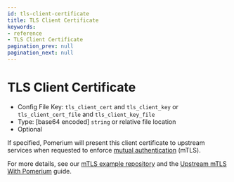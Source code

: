 ```yaml
---
id: tls-client-certificate
title: TLS Client Certificate
keywords:
- reference
- TLS Client Certificate
pagination_prev: null
pagination_next: null
---
```



# TLS Client Certificate
- Config File Key: `tls_client_cert` and `tls_client_key` or `tls_client_cert_file` and `tls_client_key_file`
- Type: [base64 encoded] `string` or relative file location
- Optional

If specified, Pomerium will present this client certificate to upstream services when requested to enforce [mutual authentication](https://en.wikipedia.org/wiki/Mutual_authentication) (mTLS).

For more details, see our [mTLS example repository](https://github.com/pomerium/pomerium/tree/main/examples/mutual-tls) and the [Upstream mTLS With Pomerium](/guides/upstream-mtls) guide.

